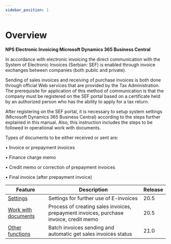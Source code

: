 ```yaml
---
sidebar_position: 1
---
```


# Overview

**NPS Electronic Invoicing Microsoft Dynamics 365 Business Central**

In accordance with electronic invoicing the direct communication with the System of Electronic Invoices (Serbian: SEF) is enabled through invoice exchanges between companies (both public and private).

Sending of sales invoices and receiving of purchase invoices is both done through official Web services that are provided by the Tax Administration. The prerequisite for application of this method of communication is that the company must be registered on the SEF portal based on a certificate held by an authorized person who has the ability to apply for a tax return.

After registering on the SEF portal, it is necessary to setup system settings (Microsoft Dynamics 365 Business Central) according to the steps further explained in this manual.
Also, this instruction includes the steps to be followed in operational work with documents.

Types of documents to be either received or sent are:

•	Invoice or prepayment invoices

•	Finance charge memo

•	Credit memo or correction of prepayment invoices

•	Final invoice (after prepayment invoice)

| Feature                                                                                                               | Description                                                                            | Release |
| --------------------------------------------------------------------------------------------------------------------- | -------------------------------------------------------------------------------------- | ------- |
| [Settings](https://github.com/NPSBeograd/NPS-Support/wiki/Electronic-Invoicing-(Serbia)#-settings)                       | Settings for further use of E-invoices                                                 | 20.5    |
| [Work with documents](https://github.com/NPSBeograd/NPS-Support/wiki/Electronic-Invoicing-(Serbia)#-work-with-documents) | Process of creating sales invoices, prepayment invoices, purchase invoice, credit memo | 20.5    |
| [Other functions](https://github.com/NPSBeograd/NPS-Support/wiki/Electronic-Invoicing-(Serbia)#-other-functions)         | Batch invoices sending and automatic get  sales invoices status                        | 21.0    |
